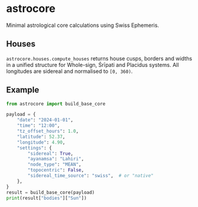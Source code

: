 # astrocore

Minimal astrological core calculations using Swiss Ephemeris.

## Houses

`astrocore.houses.compute_houses` returns house cusps, borders and widths in a
unified structure for Whole-sign, Śrīpati and Placidus systems.  All longitudes
are sidereal and normalised to `[0, 360)`.

## Example

```python
from astrocore import build_base_core

payload = {
    "date": "2024-01-01",
    "time": "12:00",
    "tz_offset_hours": 1.0,
    "latitude": 52.37,
    "longitude": 4.90,
    "settings": {
        "sidereal": True,
        "ayanamsa": "Lahiri",
        "node_type": "MEAN",
        "topocentric": False,
        "sidereal_time_source": "swiss",  # or "native"
    },
}
result = build_base_core(payload)
print(result["bodies"]["Sun"])
```
